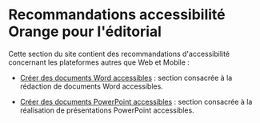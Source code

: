 # Recommandations accessibilité Orange pour l'éditorial

<script>$(document).ready(function () {
    setBreadcrumb([{"label":"Présentation"}]);
});</script>

Cette section du site contient des recommandations d'accessibilité concernant les plateformes autres que Web et Mobile&nbsp;:

- [Créer des documents Word accessibles](./word.html)&nbsp;: section consacrée à la rédaction de documents Word accessibles.

- [Créer des documents PowerPoint accessibles](./powerpoint.html)&nbsp;: section consacrée à la réalisation de présentations PowerPoint accessibles.

<!--
- [Créer des pushmail accessibles](./pushmail.html)&nbsp;: section consacrée à la réalisation d’emails accessibles.
-->

&nbsp;
<!--  This file is part of a11y-guidelines | Our vision of mobile & web accessibility guidelines and best practices, with valid/invalid examples.
 Copyright (C) 2016  Orange SA
 See the Creative Commons Legal Code Attribution-ShareAlike 3.0 Unported License for more details (LICENSE file). -->